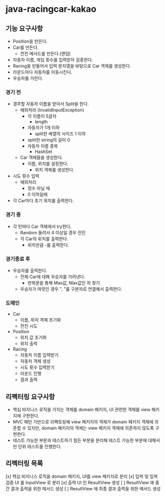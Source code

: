 # java-racingcar-kakao

## 기능 요구사항
- Position을 만든다.
- Car를 만든다.
    - 전진 메서드를 만든다.(랜덤)
- 자동차 이름, 게임 횟수를 입력받아 검증한다.
- Racing을 만들어서 입력 문자열을 바탕으로 Car 객체를 생성한다.
- 라운드마다 자동차를 이동시킨다.
- 우승자를 가린다.

### 경기 전
- 경주할 자동차 이름을 받아서 Split을 한다.
    - 예외처리 (InvalidInputException)
        - 각 이름이 5글자
            - length
        - 자동차가 1개 이하
            - split한 배열의 사이즈 1 이하
        - split한 string의 길이 0
        - 자동차 이름 중복
            - HashSet
    - Car 객체들을 생성한다.
        - 이름, 위치를 설정한다.
            - 위치 객체를 생성한다.
- 시도 횟수 입력
    - 예외처리
        - 정수 아닐 때
        - 0 이하일때
- 각 Car마다 초기 위치를 출력한다.

### 경기 중
- 각 턴마다 Car 객체에서 try한다.
    - Random 돌려서 4 이상일 경우 전진
    - 각 Car의 위치를 출력한다.
        - 위치만큼 -를 출력한다.

### 경기종료 후
- 우승자를 출력한다.
    - 전체 Car에 대해 우승자를 가려낸다.
        - 반복문을 통해 Max값, Max값인 차 찾기
    - 우승자가 여럿인 경우 ", "를 구분자로 연결해서 출력한다.


### 도메인
- Car
    - 이름, 위치 객체 초기화
    - 전진 시도
- Position
    - 위치 값 초기화
    - 위치 출력
- Racing
    - 자동차 이름 입력받기
    - 자동차 객체 생성
    - 시도 횟수 입력받기
    - 라운드 진행
    - 결과 출력

## 리펙터링 요구사항
- 핵심 비지니스 로직을 가지는 객체를 domain 패키지, UI 관련한 객체를 view 패키지에 구현한다.
- MVC 패턴 기반으로 리팩토링해 view 패키지의 객체가 domain 패키지 객체에 의존할 수 있지만, 
  domain 패키지의 객체는 view 패키지 객체에 의존하지 않도록 구현한다.
- 테스트 가능한 부분과 테스트하기 힘든 부분을 분리해 테스트 가능한 부분에 대해서만 단위 테스트를 진행한다.

## 리펙터링 목록
[x] 핵심 비지니스 로직을 domain 패키지, UI를 view 패키지로 분리
[x] 입력 및 입력 검증 UI 를 InputView 로 분리
[x] 출력 UI 인 ResultView 생성
[ ] ResultView 에 중간 결과 출력을 위한 메서드 생성
[ ] ResultView 에 최종 결과 출력을 위한 메서드 생성

